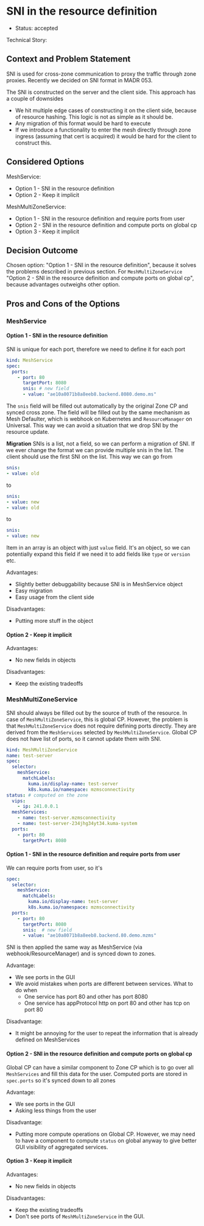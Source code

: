 # SNI in the resource definition

* Status: accepted

Technical Story: 

## Context and Problem Statement

SNI is used for cross-zone communication to proxy the traffic through zone proxies.
Recently we decided on SNI format in MADR 053.

The SNI is constructed on the server and the client side. This approach has a couple of downsides
* We hit multiple edge cases of constructing it on the client side, because of resource hashing.
  This logic is not as simple as it should be.
* Any migration of this format would be hard to execute
* If we introduce a functionality to enter the mesh directly through zone ingress (assuming that cert is acquired) it would be hard for the client to construct this.

## Considered Options

MeshService:
* Option 1 - SNI in the resource definition
* Option 2 - Keep it implicit

MeshMultiZoneService:
* Option 1 - SNI in the resource definition and require ports from user
* Option 2 - SNI in the resource definition and compute ports on global cp
* Option 3 - Keep it implicit

## Decision Outcome

Chosen option: "Option 1 - SNI in the resource definition", because it solves the problems described in previous section.
For `MeshMultiZoneService` "Option 2 - SNI in the resource definition and compute ports on global cp", because advantages outweighs other option.

## Pros and Cons of the Options

### MeshService

#### Option 1 - SNI in the resource definition

SNI is unique for each port, therefore we need to define it for each port

```yaml
kind: MeshService
spec:
  ports:
    - port: 80
      targetPort: 8080
      snis: # new field
      - value: "ae10a8071b8a8eeb8.backend.8080.demo.ms"
```

The `snis` field will be filled out automatically by the original Zone CP and synced cross zone.
The field will be filled out by the same mechanism as Mesh Defaulter, which is webhook on Kubernetes and `ResourceManager` on Universal.
This way we can avoid a situation that we drop SNI by the resource update.

**Migration**
SNIs is a list, not a field, so we can perform a migration of SNI. If we ever change the format we can provide multiple snis in the list.
The client should use the first SNI on the list. This way we can go from
```yaml
snis:
- value: old
```
to
```yaml
snis:
- value: new
- value: old
```
to
```yaml
snis:
- value: new
```

Item in an array is an object with just `value` field.
It's an object, so we can potentially expand this field if we need it to add fields like `type` or `version` etc.

Advantages:
* Slightly better debuggability because SNI is in MeshService object
* Easy migration
* Easy usage from the client side

Disadvantages:
* Putting more stuff in the object

#### Option 2 - Keep it implicit

Advantages:
* No new fields in objects

Disadvantages:
* Keep the existing tradeoffs

### MeshMultiZoneService

SNI should always be filled out by the source of truth of the resource.
In case of `MeshMultiZoneService`, this is global CP.
However, the problem is that `MeshMultiZoneService` does not require defining ports directly.
They are derived from the `MeshServices` selected by `MeshMultiZoneService`.
Global CP does not have list of ports, so it cannot update them with SNI.

```yaml
kind: MeshMultiZoneService
name: test-server
spec:
  selector:
    meshService:
      matchLabels:
        kuma.io/display-name: test-server
        k8s.kuma.io/namespace: mzmsconnectivity
status: # computed on the zone
  vips:
    - ip: 241.0.0.1
  meshServices:
    - name: test-server.mzmsconnectivity
    - name: test-server-234jhg34yt34.kuma-system
  ports:
    - port: 80
      targetPort: 8080
```

#### Option 1 - SNI in the resource definition and require ports from user

We can require ports from user, so it's

```yaml
spec:
  selector:
    meshService:
      matchLabels:
        kuma.io/display-name: test-server
        k8s.kuma.io/namespace: mzmsconnectivity
  ports:
    - port: 80
      targetPort: 8080
      snis:  # new field
      - value: "ae10a8071b8a8eeb8.backend.80.demo.mzms"
```

SNI is then applied the same way as MeshService (via webhook/ResourceManager) and is synced down to zones.

Advantage:
* We see ports in the GUI
* We avoid mistakes when ports are different between services. What to do when
  * One service has port 80 and other has port 8080
  * One service has appProtocol http on port 80 and other has tcp on port 80

Disadvantage:
* It might be annoying for the user to repeat the information that is already defined on MeshServices

#### Option 2 - SNI in the resource definition and compute ports on global cp

Global CP can have a similar component to Zone CP which is to go over all `MeshServices` and fill this data for the user.
Computed ports are stored in `spec.ports` so it's synced down to all zones

Advantage:
* We see ports in the GUI
* Asking less things from the user

Disadvantage:
* Putting more compute operations on Global CP.
  However, we may need to have a component to compute `status` on global anyway to give better GUI visibility of aggregated services. 

#### Option 3 - Keep it implicit

Advantages:
* No new fields in objects

Disadvantages:
* Keep the existing tradeoffs
* Don't see ports of `MeshMultiZoneService` in the GUI.
